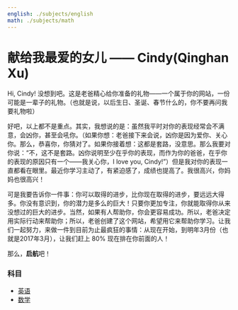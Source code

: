 ```yaml
---
english: ./subjects/english
math: ./subjects/math
---
```

# 献给我最爱的女儿 —— <span class='color-pink'>Cindy(Qinghan Xu)</span>

Hi, Cindy! 没想到吧。这是老爸精心给你准备的礼物——一个属于你的网站，一份可能是一辈子的礼物。（也就是说，以后生日、圣诞、春节什么的，你不要再问我要礼物啦）

好吧，以上都不是重点。其实，我想说的是：虽然我平时对你的表现经常会不满意，会凶你，甚至会吼你。（如果你想：老爸接下来会说，凶你是因为爱你、关心你。那么，恭喜你，你猜对了。如果你接着想：这都是套路，没意思。那么我要对你说：“不，这不是套路。凶你说明至少在乎你的表现，而作为你的爸爸，在乎你的表现的原因只有一个——我关心你，<span class='color-red font-bold'>I love you, Cindy!</span>”）但是我对你的表现一直都看在眼里。最近你学习主动了，有紧迫感了，成绩也提高了。我很高兴，你妈妈也很高兴！

可是我要告诉你一件事：你可以取得的进步，比你现在取得的进步，要远远大得多。你没有意识到，<span class='color-blue font-bold'>你的潜力</span>是多么的巨大！只要你更加<span class='color-red font-bold'>专注</span>，你就能取得你从来没想过的巨大的进步。当然，如果有人帮助你，你会更容易成功。所以，老爸决定用实际行动来帮助你；所以，老爸创建了这个网站，希望用它来帮助你学习。让我们一起努力，来做一件到目前为止最疯狂的事情：从现在开始，到<span class='color-red font-bold'>明年3月</span>份（也就是<span class='color-red font-bold'>2017年3月</span>），让我们赶上 <span class='color-red font-bold'>80%</span> 现在排在你前面的人！

那么，**启航**吧！

### <span class='color-green'>科目</span>
- [英语]({{page.english}})
- [数学]({{page.math}})
